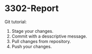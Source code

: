 # 3302-Report

Git tutorial:
1. Stage your changes.
2. Commit with a desscriptive message.
3. Pull changes from repository.
4. Push your changes.

